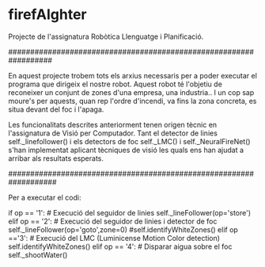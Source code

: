 # firefAIghter

Projecte de l'assignatura Robòtica Llenguatge i Planificació.

##################################################################

En aquest projecte trobem tots els arxius necessaris per a poder executar el programa que dirigeix el nostre robot. Aquest robot té l'objetiu de reconeixer un conjunt de zones d'una empresa, una industria.. I un cop sap moure's per aquests, quan rep l'ordre d'incendi, va fins la zona concreta, es situa devant del foc i l'apaga.

Les funcionalitats descrites anteriorment tenen origen tècnic en l'assignatura de Visió per Computador. Tant el detector de linies self._linefollower() i els detectors de foc self._LMC() i self._NeuralFireNet() s'han implementat aplicant tècniques de visió les quals ens han ajudat a arribar als resultats esperats.

###################################################################

Per a executar el codi:

if op == '1': # Execució del seguidor de linies self._lineFollower(op='store') elif op == '2': # Execució del seguidor de linies i detector de foc self._lineFollower(op='goto',zone=0) #self.identifyWhiteZones() elif op =='3': # Execució del LMC (Luminicense Motion Color detection) self.identifyWhiteZones() elif op == '4': # Disparar aigua sobre el foc self._shootWater()

